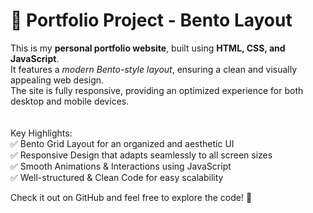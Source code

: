 # 📌 Portfolio Project - Bento Layout  

This is my <b>personal portfolio website</b>, built using <b>HTML, CSS, and JavaScript</b>.<br>
It features a <i>modern Bento-style layout</i>, ensuring a clean and visually appealing web design.<br>
The site is fully responsive, providing an optimized experience for both desktop and mobile devices.  
<br><br>
Key Highlights:  
✅ Bento Grid Layout for an organized and aesthetic UI  
✅ Responsive Design that adapts seamlessly to all screen sizes  
✅ Smooth Animations & Interactions using JavaScript  
✅ Well-structured & Clean Code for easy scalability  

Check it out on GitHub and feel free to explore the code! 🚀
